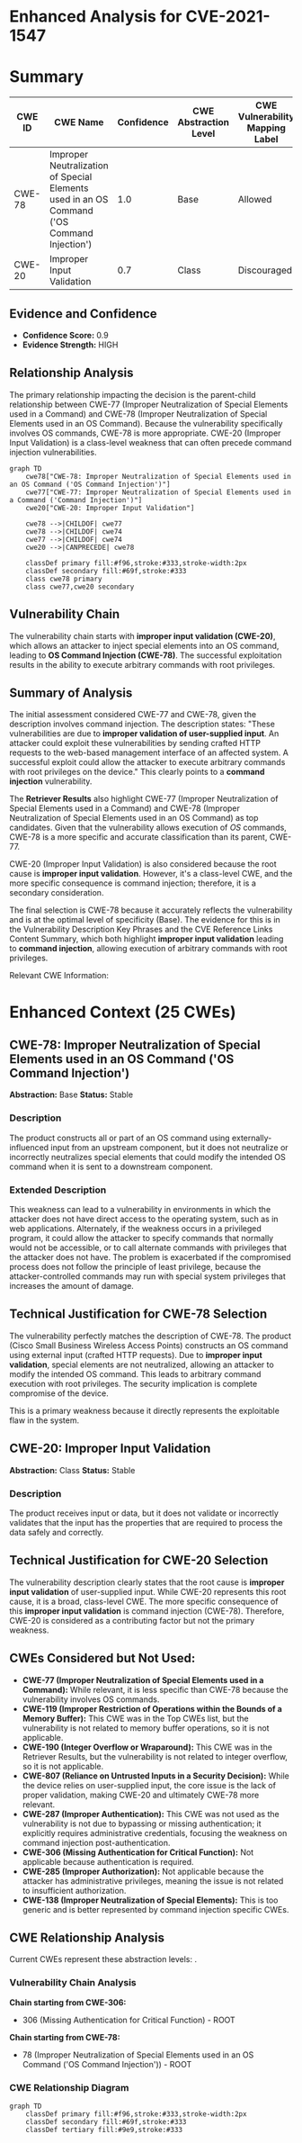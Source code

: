 # Enhanced Analysis for CVE-2021-1547

# Summary
| CWE ID | CWE Name | Confidence | CWE Abstraction Level | CWE Vulnerability Mapping Label | CWE-Vulnerability Mapping Notes |
|---|---|---|---|---|---|
| CWE-78 | Improper Neutralization of Special Elements used in an OS Command ('OS Command Injection') | 1.0 | Base | Allowed | Primary CWE |
| CWE-20 | Improper Input Validation | 0.7 | Class | Discouraged | Secondary Candidate |

## Evidence and Confidence

*   **Confidence Score:** 0.9
*   **Evidence Strength:** HIGH

## Relationship Analysis
The primary relationship impacting the decision is the parent-child relationship between CWE-77 (Improper Neutralization of Special Elements used in a Command) and CWE-78 (Improper Neutralization of Special Elements used in an OS Command). Because the vulnerability specifically involves OS commands, CWE-78 is more appropriate. CWE-20 (Improper Input Validation) is a class-level weakness that can often precede command injection vulnerabilities.

```mermaid
graph TD
    cwe78["CWE-78: Improper Neutralization of Special Elements used in an OS Command ('OS Command Injection')"]
    cwe77["CWE-77: Improper Neutralization of Special Elements used in a Command ('Command Injection')"]
    cwe20["CWE-20: Improper Input Validation"]
    
    cwe78 -->|CHILDOF| cwe77
    cwe78 -->|CHILDOF| cwe74
    cwe77 -->|CHILDOF| cwe74
    cwe20 -->|CANPRECEDE| cwe78
    
    classDef primary fill:#f96,stroke:#333,stroke-width:2px
    classDef secondary fill:#69f,stroke:#333
    class cwe78 primary
    class cwe77,cwe20 secondary
```

## Vulnerability Chain
The vulnerability chain starts with **improper input validation (CWE-20)**, which allows an attacker to inject special elements into an OS command, leading to **OS Command Injection (CWE-78)**. The successful exploitation results in the ability to execute arbitrary commands with root privileges.

## Summary of Analysis
The initial assessment considered CWE-77 and CWE-78, given the description involves command injection. The description states: "These vulnerabilities are due to **improper validation of user-supplied input**. An attacker could exploit these vulnerabilities by sending crafted HTTP requests to the web-based management interface of an affected system. A successful exploit could allow the attacker to execute arbitrary commands with root privileges on the device." This clearly points to a **command injection** vulnerability.

The **Retriever Results** also highlight CWE-77 (Improper Neutralization of Special Elements used in a Command) and CWE-78 (Improper Neutralization of Special Elements used in an OS Command) as top candidates. Given that the vulnerability allows execution of *OS* commands, CWE-78 is a more specific and accurate classification than its parent, CWE-77.

CWE-20 (Improper Input Validation) is also considered because the root cause is **improper input validation**. However, it's a class-level CWE, and the more specific consequence is command injection; therefore, it is a secondary consideration.

The final selection is CWE-78 because it accurately reflects the vulnerability and is at the optimal level of specificity (Base). The evidence for this is in the Vulnerability Description Key Phrases and the CVE Reference Links Content Summary, which both highlight **improper input validation** leading to **command injection**, allowing execution of arbitrary commands with root privileges.

Relevant CWE Information:

# Enhanced Context (25 CWEs)

## CWE-78: Improper Neutralization of Special Elements used in an OS Command ('OS Command Injection')
**Abstraction:** Base
**Status:** Stable

### Description
The product constructs all or part of an OS command using externally-influenced input from an upstream component, but it does not neutralize or incorrectly neutralizes special elements that could modify the intended OS command when it is sent to a downstream component.

### Extended Description
This weakness can lead to a vulnerability in environments in which the attacker does not have direct access to the operating system, such as in web applications. Alternately, if the weakness occurs in a privileged program, it could allow the attacker to specify commands that normally would not be accessible, or to call alternate commands with privileges that the attacker does not have. The problem is exacerbated if the compromised process does not follow the principle of least privilege, because the attacker-controlled commands may run with special system privileges that increases the amount of damage.

## Technical Justification for CWE-78 Selection

The vulnerability perfectly matches the description of CWE-78. The product (Cisco Small Business Wireless Access Points) constructs an OS command using external input (crafted HTTP requests). Due to **improper input validation**, special elements are not neutralized, allowing an attacker to modify the intended OS command. This leads to arbitrary command execution with root privileges. The security implication is complete compromise of the device.

This is a primary weakness because it directly represents the exploitable flaw in the system.

## CWE-20: Improper Input Validation
**Abstraction:** Class
**Status:** Stable

### Description
The product receives input or data, but it does
        not validate or incorrectly validates that the input has the
        properties that are required to process the data safely and
        correctly.

## Technical Justification for CWE-20 Selection
The vulnerability description clearly states that the root cause is **improper input validation** of user-supplied input. While CWE-20 represents this root cause, it is a broad, class-level CWE. The more specific consequence of this **improper input validation** is command injection (CWE-78). Therefore, CWE-20 is considered as a contributing factor but not the primary weakness.

## CWEs Considered but Not Used:

*   **CWE-77 (Improper Neutralization of Special Elements used in a Command):** While relevant, it is less specific than CWE-78 because the vulnerability involves OS commands.
*   **CWE-119 (Improper Restriction of Operations within the Bounds of a Memory Buffer):** This CWE was in the Top CWEs list, but the vulnerability is not related to memory buffer operations, so it is not applicable.
*   **CWE-190 (Integer Overflow or Wraparound):** This CWE was in the Retriever Results, but the vulnerability is not related to integer overflow, so it is not applicable.
*   **CWE-807 (Reliance on Untrusted Inputs in a Security Decision):** While the device relies on user-supplied input, the core issue is the lack of proper validation, making CWE-20 and ultimately CWE-78 more relevant.
*   **CWE-287 (Improper Authentication):** This CWE was not used as the vulnerability is not due to bypassing or missing authentication; it explicitly requires administrative credentials, focusing the weakness on command injection post-authentication.
*   **CWE-306 (Missing Authentication for Critical Function):** Not applicable because authentication is required.
*   **CWE-285 (Improper Authorization):** Not applicable because the attacker has administrative privileges, meaning the issue is not related to insufficient authorization.
*   **CWE-138 (Improper Neutralization of Special Elements):** This is too generic and is better represented by command injection specific CWEs.


## CWE Relationship Analysis

Current CWEs represent these abstraction levels: .


### Vulnerability Chain Analysis

**Chain starting from CWE-306:**
- 306 (Missing Authentication for Critical Function) - ROOT


**Chain starting from CWE-78:**
- 78 (Improper Neutralization of Special Elements used in an OS Command ('OS Command Injection')) - ROOT



### CWE Relationship Diagram

```mermaid
graph TD
    classDef primary fill:#f96,stroke:#333,stroke-width:2px
    classDef secondary fill:#69f,stroke:#333
    classDef tertiary fill:#9e9,stroke:#333
```